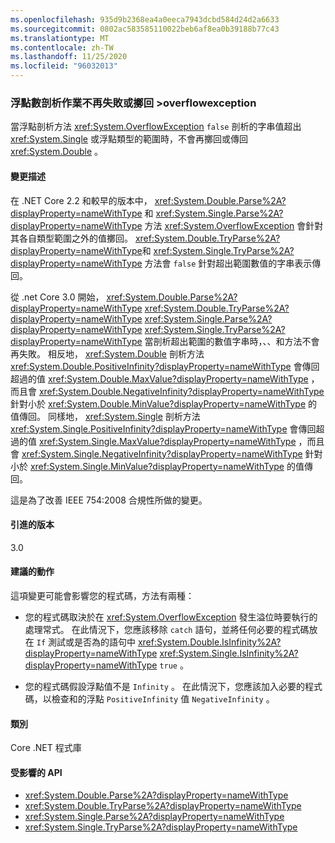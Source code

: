 ```yaml
---
ms.openlocfilehash: 935d9b2368ea4a0eeca7943dcbd584d24d2a6633
ms.sourcegitcommit: 0802ac583585110022beb6af8ea0b39188b77c43
ms.translationtype: MT
ms.contentlocale: zh-TW
ms.lasthandoff: 11/25/2020
ms.locfileid: "96032013"
---
```

### <a name="floating-point-parsing-operations-no-longer-fail-or-throw-an-overflowexception"></a>浮點數剖析作業不再失敗或擲回 >overflowexception

當浮點剖析方法 <xref:System.OverflowException> `false` 剖析的字串值超出 <xref:System.Single> 或浮點類型的範圍時，不會再擲回或傳回 <xref:System.Double> 。

#### <a name="change-description"></a>變更描述

在 .NET Core 2.2 和較早的版本中， <xref:System.Double.Parse%2A?displayProperty=nameWithType> 和 <xref:System.Single.Parse%2A?displayProperty=nameWithType> 方法 <xref:System.OverflowException> 會針對其各自類型範圍之外的值擲回。 <xref:System.Double.TryParse%2A?displayProperty=nameWithType>和 <xref:System.Single.TryParse%2A?displayProperty=nameWithType> 方法會 `false` 針對超出範圍數值的字串表示傳回。

從 .net Core 3.0 開始， <xref:System.Double.Parse%2A?displayProperty=nameWithType> <xref:System.Double.TryParse%2A?displayProperty=nameWithType> <xref:System.Single.Parse%2A?displayProperty=nameWithType> <xref:System.Single.TryParse%2A?displayProperty=nameWithType> 當剖析超出範圍的數值字串時，、、和方法不會再失敗。 相反地， <xref:System.Double> 剖析方法 <xref:System.Double.PositiveInfinity?displayProperty=nameWithType> 會傳回超過的值 <xref:System.Double.MaxValue?displayProperty=nameWithType> ，而且會 <xref:System.Double.NegativeInfinity?displayProperty=nameWithType> 針對小於 <xref:System.Double.MinValue?displayProperty=nameWithType> 的值傳回。 同樣地， <xref:System.Single> 剖析方法 <xref:System.Single.PositiveInfinity?displayProperty=nameWithType> 會傳回超過的值 <xref:System.Single.MaxValue?displayProperty=nameWithType> ，而且會 <xref:System.Single.NegativeInfinity?displayProperty=nameWithType> 針對小於 <xref:System.Single.MinValue?displayProperty=nameWithType> 的值傳回。

這是為了改善 IEEE 754:2008 合規性所做的變更。

#### <a name="version-introduced"></a>引進的版本

3.0

#### <a name="recommended-action"></a>建議的動作

這項變更可能會影響您的程式碼，方法有兩種：

- 您的程式碼取決於在 <xref:System.OverflowException> 發生溢位時要執行的處理常式。 在此情況下，您應該移除 `catch` 語句，並將任何必要的程式碼放在 `If` 測試或是否為的語句中 <xref:System.Double.IsInfinity%2A?displayProperty=nameWithType> <xref:System.Single.IsInfinity%2A?displayProperty=nameWithType> `true` 。

- 您的程式碼假設浮點值不是 `Infinity` 。 在此情況下，您應該加入必要的程式碼，以檢查和的浮點 `PositiveInfinity` 值 `NegativeInfinity` 。

#### <a name="category"></a>類別

Core .NET 程式庫

#### <a name="affected-apis"></a>受影響的 API

- <xref:System.Double.Parse%2A?displayProperty=nameWithType>
- <xref:System.Double.TryParse%2A?displayProperty=nameWithType>
- <xref:System.Single.Parse%2A?displayProperty=nameWithType>
- <xref:System.Single.TryParse%2A?displayProperty=nameWithType>

<!--

#### Affected APIs

- `Overload:System.Double.Parse`
- `Overload:System.Double.TryParse`
- `Overload:System.Single.Parse`
- `Overload:System.Single.TryParse`

-->
